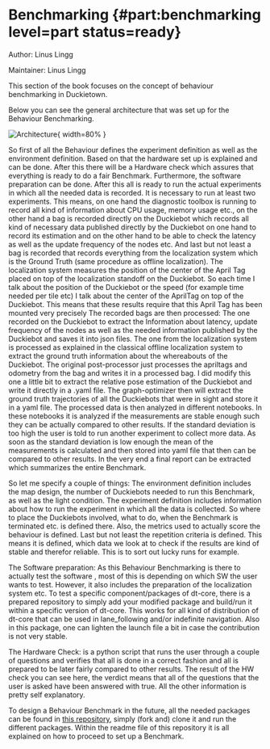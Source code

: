 # Benchmarking {#part:benchmarking level=part status=ready}

Author: Linus Lingg

Maintainer: Linus Lingg

This section of the book focuses on the concept of behaviour benchmarking in Duckietown.

Below you can see the general architecture that was set up for the Behaviour Benchmarking.

![Architecture](/media/Architecture.png){ width=80% }

So first of all the Behaviour defines the experiment definition as well as the environment definition. Based on that the hardware set up is explained and can be done. After this there will be a Hardware check which assures that everything is ready to do a fair Benchmark.
Furthermore, the software preparation can be done.
After this all is ready to run the actual experiments in which all the needed data is recorded. It is necessary to run at least two experiments. This means, on one hand the diagnostic toolbox is running to record all kind of information about CPU usage, memory usage etc., on the other hand a bag is recorded directly on the Duckiebot which records all kind of necessary data published directly by the Duckiebot on one hand to record its estimation and on the other hand to be able to check the latency as well as the update frequency of the nodes etc. And last but not least a bag is recorded that records everything from the localization system which is the Ground Truth (same procedure as offline localization). The localization system measures the position of the center of the April Tag placed on top of the localization standoff on the Duckiebot.
So each time I talk about the position of the Duckiebot or the speed (for example time needed per tile etc) I talk about the center of the AprilTag on top of the Duckiebot. This means that these results require that this April Tag has been mounted very precisely
The recorded bags are then processed:
The one recorded on the Duckiebot to extract the Information about latency, update frequency of the nodes as well as the needed information published by the Duckiebot and saves it into json files. The one from the localization system is processed as explained in the classical offline localization system to extract the ground truth information about the whereabouts of the Duckiebot. The original post-processor just processes the apriltags and odometry from the bag and writes it in a processed bag. I did modify this one a little bit to extract the relative pose estimation of the Duckiebot  and write it directly in a .yaml file. The graph-optimizer then will extract the ground truth trajectories of all the Duckiebots that were in sight and store it in a yaml file.
The processed data is then analyzed in different notebooks. In these notebooks it is analyzed if the measurements are stable enough such they can be actually compared to other results. If the standard deviation is too high the user is told to run another experiment to collect more data. As soon as the standard deviation is low enough the mean of the measurements is calculated and then stored into yaml file that then can be compared to other results.
In the very end a final report can be extracted which summarizes the entire Benchmark.


So let me specify a couple of things:
The environment definition includes the map design, the number of Duckiebots needed to run this Benchmark, as well as the light condition.
The experiment definition includes information about how to run the experiment in which all the data is collected. So where to place the Duckiebots involved, what to do, when the Benchmark is terminated etc. is defined there. Also, the metrics used to actually score the behaviour is defined.
Last but not least the repetition criteria is defined. This means it is defined, which data we look at to check if the results are kind of stable and therefor reliable. This is to sort out lucky runs for example.

The Software preparation: As this Behaviour Benchmarking is there to actually test the software , most of this is depending on which SW the user wants to test. However, it also includes the preparation of the localization system etc. To test a specific component/packages of dt-core, there is a prepared repository to  simply add your modified package and build/run it within a specific version of dt-core. This works for all kind of distribution of dt-core that can be used in lane_following and/or indefinite navigation.
Also in this package, one can lighten the launch file a bit in case the contribution is not very stable.

The Hardware Check: is a python script that runs the user through a couple of questions and verifies that all is done in a correct fashion and all is prepared to be later fairly compared to other results.
The result of the HW check you can see here, the verdict means that all of the questions that the user is asked have been answered with true. All the other information is pretty self explanatory.


To design a Behaviour Benchmark in the future, all the needed packages can be found in [this repository](https://github.com/llingg/behaviour-benchmarking), simply (fork and) clone it and run the different packages.
Within the readme file of this repository it is all explained on how to proceed to set up a Benchmark.

<minitoc/>
